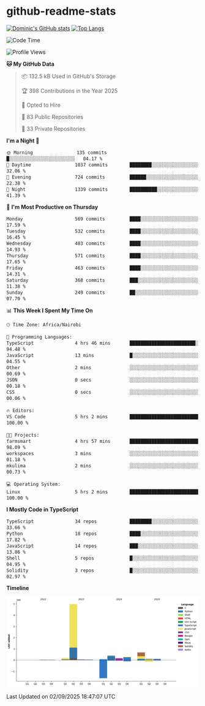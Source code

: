 # github-readme-stats
[![Dominic's GitHub stats](https://github-readme-stats.vercel.app/api?username=Domengo&show_icons=true)](https://github.com/anuraghazra/github-readme-stats)
[![Top Langs](https://github-readme-stats.vercel.app/api/top-langs/?username=Domengo&show_icons=true)](https://github.com/Domengo/github-readme-stats)

<!--START_SECTION:waka-->
![Code Time](http://img.shields.io/badge/Code%20Time-1%2C160%20hrs%2023%20mins-blue)

![Profile Views](http://img.shields.io/badge/Profile%20Views-0-blue)

**🐱 My GitHub Data** 

> 📦 132.5 kB Used in GitHub's Storage 
 > 
> 🏆 398 Contributions in the Year 2025
 > 
> 💼 Opted to Hire
 > 
> 📜 83 Public Repositories 
 > 
> 🔑 33 Private Repositories 
 > 
**I'm a Night 🦉** 

```text
🌞 Morning                135 commits         █░░░░░░░░░░░░░░░░░░░░░░░░   04.17 % 
🌆 Daytime                1037 commits        ████████░░░░░░░░░░░░░░░░░   32.06 % 
🌃 Evening                724 commits         ██████░░░░░░░░░░░░░░░░░░░   22.38 % 
🌙 Night                  1339 commits        ██████████░░░░░░░░░░░░░░░   41.39 % 
```
📅 **I'm Most Productive on Thursday** 

```text
Monday                   569 commits         ████░░░░░░░░░░░░░░░░░░░░░   17.59 % 
Tuesday                  532 commits         ████░░░░░░░░░░░░░░░░░░░░░   16.45 % 
Wednesday                483 commits         ████░░░░░░░░░░░░░░░░░░░░░   14.93 % 
Thursday                 571 commits         ████░░░░░░░░░░░░░░░░░░░░░   17.65 % 
Friday                   463 commits         ████░░░░░░░░░░░░░░░░░░░░░   14.31 % 
Saturday                 368 commits         ███░░░░░░░░░░░░░░░░░░░░░░   11.38 % 
Sunday                   249 commits         ██░░░░░░░░░░░░░░░░░░░░░░░   07.70 % 
```


📊 **This Week I Spent My Time On** 

```text
🕑︎ Time Zone: Africa/Nairobi

💬 Programming Languages: 
TypeScript               4 hrs 46 mins       ████████████████████████░   94.48 % 
JavaScript               13 mins             █░░░░░░░░░░░░░░░░░░░░░░░░   04.55 % 
Other                    2 mins              ░░░░░░░░░░░░░░░░░░░░░░░░░   00.69 % 
JSON                     0 secs              ░░░░░░░░░░░░░░░░░░░░░░░░░   00.18 % 
CSS                      0 secs              ░░░░░░░░░░░░░░░░░░░░░░░░░   00.06 % 

🔥 Editors: 
VS Code                  5 hrs 2 mins        █████████████████████████   100.00 % 

🐱‍💻 Projects: 
farmsmart                4 hrs 57 mins       █████████████████████████   98.09 % 
workspaces               3 mins              ░░░░░░░░░░░░░░░░░░░░░░░░░   01.18 % 
mkulima                  2 mins              ░░░░░░░░░░░░░░░░░░░░░░░░░   00.73 % 

💻 Operating System: 
Linux                    5 hrs 2 mins        █████████████████████████   100.00 % 
```

**I Mostly Code in TypeScript** 

```text
TypeScript               34 repos            ████████░░░░░░░░░░░░░░░░░   33.66 % 
Python                   18 repos            ████░░░░░░░░░░░░░░░░░░░░░   17.82 % 
JavaScript               14 repos            ███░░░░░░░░░░░░░░░░░░░░░░   13.86 % 
Shell                    5 repos             █░░░░░░░░░░░░░░░░░░░░░░░░   04.95 % 
Solidity                 3 repos             █░░░░░░░░░░░░░░░░░░░░░░░░   02.97 % 
```



**Timeline**

![Lines of Code chart](https://raw.githubusercontent.com/Domengo/Domengo/main/assets/bar_graph.png)


 Last Updated on 02/09/2025 18:47:07 UTC
<!--END_SECTION:waka-->


